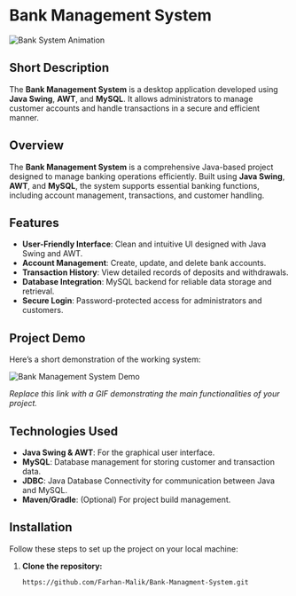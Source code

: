 # Bank Management System

![Bank System Animation](https://www.google.com/url?sa=i&url=https%3A%2F%2Fwww.pinterest.com%2Fpin%2F130815564150602449%2F&psig=AOvVaw3mJnIB_xvFMkfzgh4G8lB5&ust=1726246055471000&source=images&cd=vfe&opi=89978449&ved=0CBMQjRxqFwoTCNDdlOztvYgDFQAAAAAdAAAAABAZ)

## Short Description

The **Bank Management System** is a desktop application developed using **Java Swing**, **AWT**, and **MySQL**. It allows administrators to manage customer accounts and handle transactions in a secure and efficient manner.

## Overview

The **Bank Management System** is a comprehensive Java-based project designed to manage banking operations efficiently. Built using **Java Swing**, **AWT**, and **MySQL**, the system supports essential banking functions, including account management, transactions, and customer handling.

## Features

- **User-Friendly Interface**: Clean and intuitive UI designed with Java Swing and AWT.
- **Account Management**: Create, update, and delete bank accounts.
- **Transaction History**: View detailed records of deposits and withdrawals.
- **Database Integration**: MySQL backend for reliable data storage and retrieval.
- **Secure Login**: Password-protected access for administrators and customers.

## Project Demo

Here’s a short demonstration of the working system:

![Bank Management System Demo](https://via.placeholder.com/800x400.png?text=Your+App+GIF+Here)

*Replace this link with a GIF demonstrating the main functionalities of your project.*

## Technologies Used

- **Java Swing & AWT**: For the graphical user interface.
- **MySQL**: Database management for storing customer and transaction data.
- **JDBC**: Java Database Connectivity for communication between Java and MySQL.
- **Maven/Gradle**: (Optional) For project build management.

## Installation

Follow these steps to set up the project on your local machine:

1. **Clone the repository:**
   ```bash
   https://github.com/Farhan-Malik/Bank-Managment-System.git
